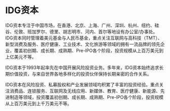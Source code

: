 # IDG资本

IDG资本专注于中国市场，在香港、北京、上海、广州、深圳、杭州、纽约、硅谷、伦敦、班加罗尔、德里、胡志明市、河内、首尔等地设有办公室/办事处。IDG资本同时管理着美元基金与人民币基金，重点关注互联网与高科技（TMT）、新型消费及服务、医疗健康、工业技术、文化旅游等领域的拥有一流品牌的领先企业，覆盖初创期、成长期、成熟期、Pre-IPO各个阶段，投资规模从上百万美元到上亿美元不等。

IDG资本于1993年起率先在中国开展风险投资业务。多年来，IDG资本始终追求长期价值投资，与来自世界各地多样化的投资伙伴保持长期亲密的合作关系。

IDG资本在风险投资、私募股权和产业发展领域均积累了丰富的投资经验。重点关注消费品、连锁服务、互联网及无线应用、新媒体、教育、医疗健康、新能源、先进制造等领域，投资覆盖初创期、成长期、成熟期、Pre-IPO各个阶段，投资规模从上百万美元到上千万美元不等。
